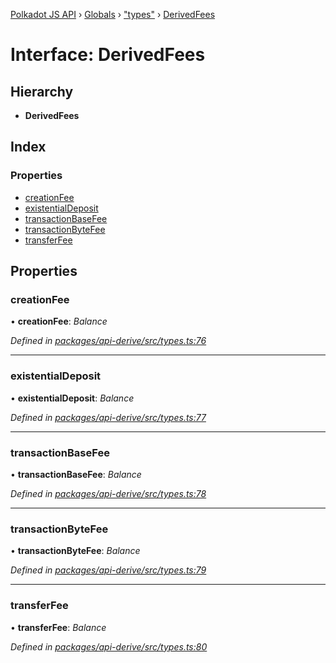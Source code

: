 [Polkadot JS API](../README.md) › [Globals](../globals.md) › ["types"](../modules/_types_.md) › [DerivedFees](_types_.derivedfees.md)

# Interface: DerivedFees

## Hierarchy

* **DerivedFees**

## Index

### Properties

* [creationFee](_types_.derivedfees.md#creationfee)
* [existentialDeposit](_types_.derivedfees.md#existentialdeposit)
* [transactionBaseFee](_types_.derivedfees.md#transactionbasefee)
* [transactionByteFee](_types_.derivedfees.md#transactionbytefee)
* [transferFee](_types_.derivedfees.md#transferfee)

## Properties

###  creationFee

• **creationFee**: *Balance*

*Defined in [packages/api-derive/src/types.ts:76](https://github.com/polkadot-js/api/blob/6e61be960/packages/api-derive/src/types.ts#L76)*

___

###  existentialDeposit

• **existentialDeposit**: *Balance*

*Defined in [packages/api-derive/src/types.ts:77](https://github.com/polkadot-js/api/blob/6e61be960/packages/api-derive/src/types.ts#L77)*

___

###  transactionBaseFee

• **transactionBaseFee**: *Balance*

*Defined in [packages/api-derive/src/types.ts:78](https://github.com/polkadot-js/api/blob/6e61be960/packages/api-derive/src/types.ts#L78)*

___

###  transactionByteFee

• **transactionByteFee**: *Balance*

*Defined in [packages/api-derive/src/types.ts:79](https://github.com/polkadot-js/api/blob/6e61be960/packages/api-derive/src/types.ts#L79)*

___

###  transferFee

• **transferFee**: *Balance*

*Defined in [packages/api-derive/src/types.ts:80](https://github.com/polkadot-js/api/blob/6e61be960/packages/api-derive/src/types.ts#L80)*
